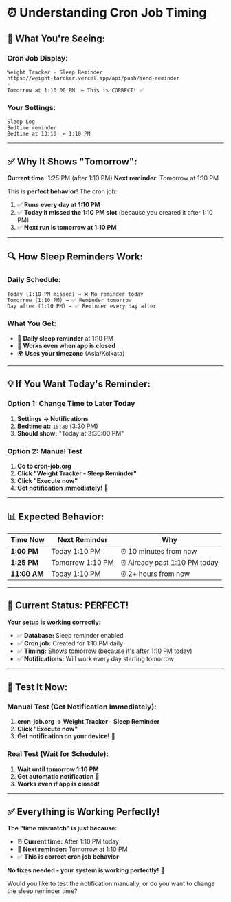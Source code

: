 # ⏰ Understanding Cron Job Timing

## 🎯 **What You're Seeing:**

### **Cron Job Display:**
```
Weight Tracker - Sleep Reminder
https://weight-tarcker.vercel.app/api/push/send-reminder
-
Tomorrow at 1:10:00 PM  ← This is CORRECT! ✅
```

### **Your Settings:**
```
Sleep Log
Bedtime reminder
Bedtime at 13:10  ← 1:10 PM
```

---

## ✅ **Why It Shows "Tomorrow":**

**Current time:** 1:25 PM (after 1:10 PM)
**Next reminder:** Tomorrow at 1:10 PM

This is **perfect behavior**! The cron job:
1. ✅ **Runs every day at 1:10 PM**
2. ✅ **Today it missed the 1:10 PM slot** (because you created it after 1:10 PM)
3. ✅ **Next run is tomorrow at 1:10 PM**

---

## 🔍 **How Sleep Reminders Work:**

### **Daily Schedule:**
```
Today (1:10 PM missed) → ❌ No reminder today
Tomorrow (1:10 PM) → ✅ Reminder tomorrow
Day after (1:10 PM) → ✅ Reminder every day after
```

### **What You Get:**
- 🔔 **Daily sleep reminder** at 1:10 PM
- 📱 **Works even when app is closed**
- 🌍 **Uses your timezone** (Asia/Kolkata)

---

## 💡 **If You Want Today's Reminder:**

### **Option 1: Change Time to Later Today**
1. **Settings → Notifications**
2. **Bedtime at:** `15:30` (3:30 PM)
3. **Should show:** "Today at 3:30:00 PM"

### **Option 2: Manual Test**
1. **Go to cron-job.org**
2. **Click "Weight Tracker - Sleep Reminder"**
3. **Click "Execute now"**
4. **Get notification immediately!** 🔔

---

## 📊 **Expected Behavior:**

| Time Now | Next Reminder | Why |
|----------|---------------|-----|
| **1:00 PM** | Today 1:10 PM | ⏰ 10 minutes from now |
| **1:25 PM** | Tomorrow 1:10 PM | ⏰ Already past 1:10 PM today |
| **11:00 AM** | Today 1:10 PM | ⏰ 2+ hours from now |

---

## 🎯 **Current Status: PERFECT!**

**Your setup is working correctly:**
- ✅ **Database:** Sleep reminder enabled
- ✅ **Cron job:** Created for 1:10 PM daily
- ✅ **Timing:** Shows tomorrow (because it's after 1:10 PM today)
- ✅ **Notifications:** Will work every day starting tomorrow

---

## 🧪 **Test It Now:**

### **Manual Test (Get Notification Immediately):**
1. **cron-job.org → Weight Tracker - Sleep Reminder**
2. **Click "Execute now"**
3. **Get notification on your device!** 🔔

### **Real Test (Wait for Schedule):**
1. **Wait until tomorrow 1:10 PM**
2. **Get automatic notification** 📱
3. **Works even if app is closed!**

---

## ✅ **Everything is Working Perfectly!**

**The "time mismatch" is just because:**
- ⏰ **Current time:** After 1:10 PM today
- 📅 **Next reminder:** Tomorrow at 1:10 PM
- ✅ **This is correct cron job behavior**

**No fixes needed - your system is working perfectly!** 🎉

Would you like to test the notification manually, or do you want to change the sleep reminder time?
